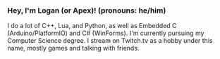 ### Hey, I'm Logan (or Apex)! (pronouns: he/him)
I do a lot of C++, Lua, and Python, as well as Embedded C (Arduino/PlatformIO) and C# (WinForms). I'm currently pursuing my Computer Science degree. I stream on Twitch.tv as a hobby under this name, mostly games and talking with friends.
